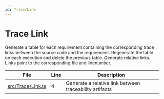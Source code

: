 ```yaml
---
id: Trace/Link
---
```


# Trace Link

Generate a table for each requirement containing the corresponding trace links between the source code and the requirement.
Regenerate the table on each execution and delete the previous table.
Generate relative links.
Links point to the corresponding file and linenumber.

<div class="tracey">

| File                                            | Line | Description                                             |
| ----------------------------------------------- | ---- | ------------------------------------------------------- |
| [src/Trace/Link.ts](../../src/Trace/Link.ts#L4) | 4    | Generate a relative link between traceability artifacts |

</div>
